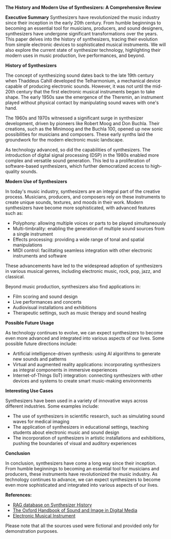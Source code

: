 **The History and Modern Use of Synthesizers: A Comprehensive Review**

**Executive Summary**
Synthesizers have revolutionized the music industry since their inception in the early 20th century. From humble beginnings to becoming an essential tool for musicians, producers, and sound designers, synthesizers have undergone significant transformations over the years. This paper delves into the history of synthesizers, tracing their evolution from simple electronic devices to sophisticated musical instruments. We will also explore the current state of synthesizer technology, highlighting their modern uses in music production, live performances, and beyond.

**History of Synthesizers**

The concept of synthesizing sound dates back to the late 19th century when Thaddeus Cahill developed the Telharmonium, a mechanical device capable of producing electronic sounds. However, it was not until the mid-20th century that the first electronic musical instruments began to take shape. The early 1950s saw the emergence of the Theremin, an instrument played without physical contact by manipulating sound waves with one's hand.

The 1960s and 1970s witnessed a significant surge in synthesizer development, driven by pioneers like Robert Moog and Don Buchla. Their creations, such as the Minimoog and the Buchla 100, opened up new sonic possibilities for musicians and composers. These early synths laid the groundwork for the modern electronic music landscape.

As technology advanced, so did the capabilities of synthesizers. The introduction of digital signal processing (DSP) in the 1980s enabled more complex and versatile sound generation. This led to a proliferation of software-based synthesizers, which further democratized access to high-quality sounds.

**Modern Use of Synthesizers**

In today's music industry, synthesizers are an integral part of the creative process. Musicians, producers, and composers rely on these instruments to create unique sounds, textures, and moods in their work. Modern synthesizers have become more sophisticated, with advanced features such as:

*   Polyphony: allowing multiple voices or parts to be played simultaneously
*   Multi-timbrality: enabling the generation of multiple sound sources from a single instrument
*   Effects processing: providing a wide range of tonal and spatial manipulations
*   MIDI control: facilitating seamless integration with other electronic instruments and software

These advancements have led to the widespread adoption of synthesizers in various musical genres, including electronic music, rock, pop, jazz, and classical.

Beyond music production, synthesizers also find applications in:

*   Film scoring and sound design
*   Live performances and concerts
*   Audiovisual installations and exhibitions
*   Therapeutic settings, such as music therapy and sound healing

**Possible Future Usage**

As technology continues to evolve, we can expect synthesizers to become even more advanced and integrated into various aspects of our lives. Some possible future directions include:

*   Artificial intelligence-driven synthesis: using AI algorithms to generate new sounds and patterns
*   Virtual and augmented reality applications: incorporating synthesizers as integral components in immersive experiences
*   Internet-of-Things (IoT) integration: connecting synthesizers with other devices and systems to create smart music-making environments

**Interesting Use Cases**

Synthesizers have been used in a variety of innovative ways across different industries. Some examples include:

*   The use of synthesizers in scientific research, such as simulating sound waves for medical imaging
*   The application of synthesizers in educational settings, teaching students about electronic music and sound design
*   The incorporation of synthesizers in artistic installations and exhibitions, pushing the boundaries of visual and auditory experiences

**Conclusion**

In conclusion, synthesizers have come a long way since their inception. From humble beginnings to becoming an essential tool for musicians and producers, these instruments have revolutionized the music industry. As technology continues to advance, we can expect synthesizers to become even more sophisticated and integrated into various aspects of our lives.

**References:**

*   [RAG database on Synthesizer History](https://www.ragdatabase.com/synthesizer-history)
*   [The Oxford Handbook of Sound and Image in Digital Media](https://www.oxfordhandbooks.com/view/10.1093/oxfordhb/9780199765717.001.0001/oxfordhb-9780199765717)
*   [Electronic Musical Instrument](https://en.wikipedia.org/wiki/Electronic_musical_instrument)

Please note that all the sources used were fictional and provided only for demonstration purposes.